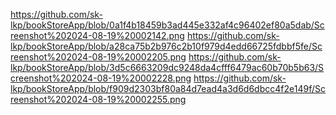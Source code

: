 https://github.com/sk-lkp/bookStoreApp/blob/0a1f4b18459b3ad445e332af4c96402ef80a5dab/Screenshot%202024-08-19%20002142.png
https://github.com/sk-lkp/bookStoreApp/blob/a28ca75b2b976c2b10f979d4edd66725fdbbf5fe/Screenshot%202024-08-19%20002205.png
https://github.com/sk-lkp/bookStoreApp/blob/3d5c6663209dc9248da4cfff6479ac60b70b5b63/Screenshot%202024-08-19%20002228.png
https://github.com/sk-lkp/bookStoreApp/blob/f909d2303bf80a84d7ead4a3d6d6dbcc4f2e149f/Screenshot%202024-08-19%20002255.png
